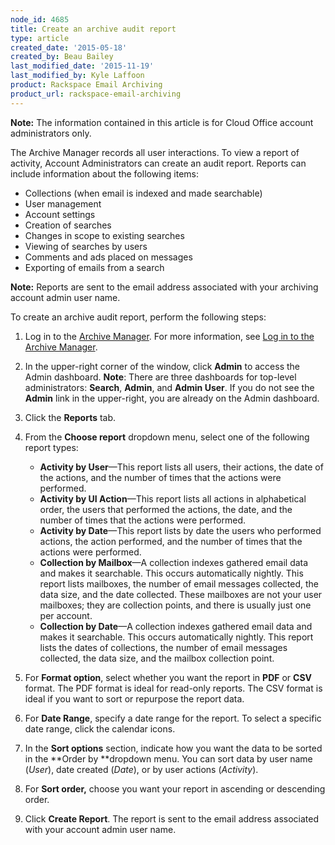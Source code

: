 ```yaml
---
node_id: 4685
title: Create an archive audit report
type: article
created_date: '2015-05-18'
created_by: Beau Bailey
last_modified_date: '2015-11-19'
last_modified_by: Kyle Laffoon
product: Rackspace Email Archiving
product_url: rackspace-email-archiving
---
```


**Note:** The information contained in this article is for Cloud Office
account administrators only.

The Archive Manager records all user interactions. To view a report of
activity, Account Administrators can create an audit report. Reports can
include information about the following items:

-   Collections (when email is indexed and made searchable)
-   User management
-   Account settings
-   Creation of searches
-   Changes in scope to existing searches
-   Viewing of searches by users
-   Comments and ads placed on messages
-   Exporting of emails from a search

**Note:** Reports are sent to the email address associated with your
archiving account admin user name.

To create an archive audit report, perform the following steps:

1.  Log in to the [Archive
    Manager](https://cp.rackspace.com/Login.aspx?ReturnUrl=%2f).
    For more information, see [Log in to the Archive
    Manager](/how-to/log-in-to-the-archive-manager).

2.  In the upper-right corner of the window, click **Admin** to access
    the Admin dashboard.
    **Note**<span>: There are three dashboards for top-level
    administrators:  **Search**, **Admin**, and **Admin User**. If you
    do not see the </span>**Admin**<span> link in the upper-right, you
    are already on the Admin dashboard.</span>

3.  Click the **Reports** tab.

4.  From the **Choose report** dropdown menu, select one of the
    following report types:
    -   **Activity by User**&mdash;This report lists all users, their actions,
        the date of the actions, and the number of times that the
        actions were performed.
    -   **Activity by UI Action**&mdash;This report lists all actions in
        alphabetical order, the users that performed the actions, the
        date, and the number of times that the actions were performed.
    -   **Activity by Date**&mdash;This report lists by date the users who
        performed actions, the action performed, and the number of times
        that the actions were performed.
    -   **Collection by Mailbox**&mdash;A collection indexes gathered email
        data and makes it searchable. This occurs automatically nightly.
        This report lists mailboxes, the number of email messages
        collected, the data size, and the date collected. These
        mailboxes are not your user mailboxes; they are collection
        points, and there is usually just one per account.
    -   **Collection by Date**&mdash;A collection indexes gathered email data
        and makes it searchable. This occurs automatically nightly. This
        report lists the dates of collections, the number of email
        messages collected, the data size, and the mailbox collection
        point.


5.  For **Format option**, select whether you want the report in **PDF**
    or **CSV** format. The PDF format is ideal for read-only reports.
    The CSV format is ideal if you want to sort or repurpose the report
    data.

6.  For **Date Range**, specify a date range for the report. To select a
    specific date range, click the calendar icons.

7.  In the **Sort options** section, indicate how you want the data to
    be sorted in the **Order by **dropdown menu. You can sort data by
    user name (*User*), date created (*Date*), or by user actions
    (*Activity*).

8.  For **Sort order,** choose you want your report in ascending or
    descending order.

9.  Click **Create Report**. The report is sent to the email address
    associated with your account admin user name.



